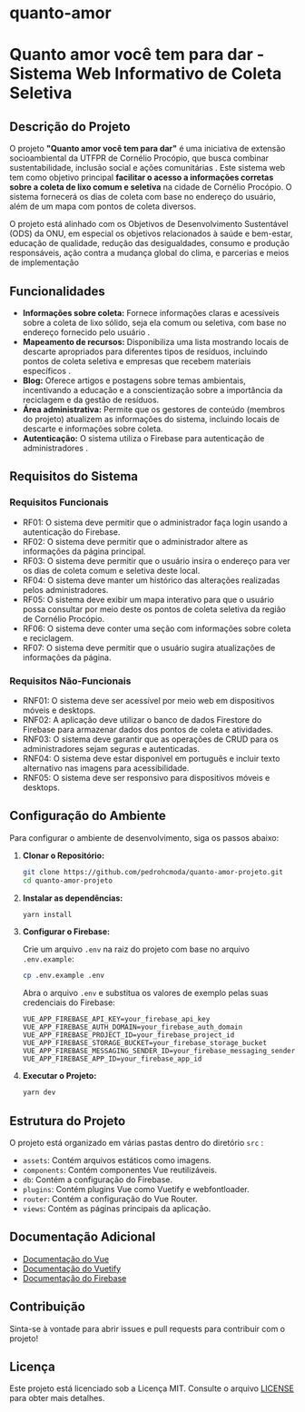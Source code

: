 # quanto-amor

# Quanto amor você tem para dar - Sistema Web Informativo de Coleta Seletiva

## Descrição do Projeto

O projeto **"Quanto amor você tem para dar"** é uma iniciativa de extensão socioambiental da UTFPR de Cornélio Procópio, que busca combinar sustentabilidade, inclusão social e ações comunitárias . Este sistema web tem como objetivo principal **facilitar o acesso a informações corretas sobre a coleta de lixo comum e seletiva** na cidade de Cornélio Procópio. O sistema fornecerá os dias de coleta com base no endereço do usuário, além de um mapa com pontos de coleta diversos.

O projeto está alinhado com os Objetivos de Desenvolvimento Sustentável (ODS) da ONU, em especial os objetivos relacionados à saúde e bem-estar, educação de qualidade, redução das desigualdades, consumo e produção responsáveis, ação contra a mudança global do clima, e parcerias e meios de implementação

## Funcionalidades
*   **Informações sobre coleta:** Fornece informações claras e acessíveis sobre a coleta de lixo sólido, seja ela comum ou seletiva, com base no endereço fornecido pelo usuário .
*   **Mapeamento de recursos:** Disponibiliza uma lista mostrando locais de descarte apropriados para diferentes tipos de resíduos, incluindo pontos de coleta seletiva e empresas que recebem materiais específicos .
*   **Blog:** Oferece artigos e postagens sobre temas ambientais, incentivando a educação e a conscientização sobre a importância da reciclagem e da gestão de resíduos.
*   **Área administrativa:** Permite que os gestores de conteúdo (membros do projeto) atualizem as informações do sistema, incluindo locais de descarte e informações sobre coleta.
*   **Autenticação:** O sistema utiliza o Firebase para autenticação de administradores .

## Requisitos do Sistema

### Requisitos Funcionais

*   RF01: O sistema deve permitir que o administrador faça login usando a autenticação do Firebase.
*   RF02: O sistema deve permitir que o administrador altere as informações da página principal.
*   RF03: O sistema deve permitir que o usuário insira o endereço para ver os dias de coleta comum e seletiva deste local.
*   RF04: O sistema deve manter um histórico das alterações realizadas pelos administradores.
*   RF05: O sistema deve exibir um mapa interativo para que o usuário possa consultar por meio deste os pontos de coleta seletiva da região de Cornélio Procópio.
*   RF06: O sistema deve conter uma seção com informações sobre coleta e reciclagem.
*   RF07: O sistema deve permitir que o usuário sugira atualizações de informações da página.

### Requisitos Não-Funcionais

*   RNF01: O sistema deve ser acessível por meio web em dispositivos móveis e desktops.
*   RNF02: A aplicação deve utilizar o banco de dados Firestore do Firebase para armazenar dados dos pontos de coleta e atividades.
*   RNF03: O sistema deve garantir que as operações de CRUD para os administradores sejam seguras e autenticadas.
*   RNF04: O sistema deve estar disponível em português e incluir texto alternativo nas imagens para acessibilidade.
*   RNF05: O sistema deve ser responsivo para dispositivos móveis e desktops.

## Configuração do Ambiente

Para configurar o ambiente de desenvolvimento, siga os passos abaixo:

1. **Clonar o Repositório:**

    ```bash
    git clone https://github.com/pedrohcmoda/quanto-amor-projeto.git
    cd quanto-amor-projeto
    ```

2. **Instalar as dependências:**

    ```bash
    yarn install
    ```

3. **Configurar o Firebase:**

    Crie um arquivo `.env` na raiz do projeto com base no arquivo `.env.example`:

    ```bash
    cp .env.example .env
    ```

    Abra o arquivo `.env` e substitua os valores de exemplo pelas suas credenciais do Firebase:

    ```env
    VUE_APP_FIREBASE_API_KEY=your_firebase_api_key
    VUE_APP_FIREBASE_AUTH_DOMAIN=your_firebase_auth_domain
    VUE_APP_FIREBASE_PROJECT_ID=your_firebase_project_id
    VUE_APP_FIREBASE_STORAGE_BUCKET=your_firebase_storage_bucket
    VUE_APP_FIREBASE_MESSAGING_SENDER_ID=your_firebase_messaging_sender_id
    VUE_APP_FIREBASE_APP_ID=your_firebase_app_id
    ```

4. **Executar o Projeto:**

    ```bash
    yarn dev
    ```

## Estrutura do Projeto

O projeto está organizado em várias pastas dentro do diretório `src` :

*   `assets`: Contém arquivos estáticos como imagens.
*   `components`: Contém componentes Vue reutilizáveis.
*   `db`: Contém a configuração do Firebase.
*   `plugins`: Contém plugins Vue como Vuetify e webfontloader.
*   `router`: Contém a configuração do Vue Router.
*   `views`: Contém as páginas principais da aplicação.

## Documentação Adicional

*   [Documentação do Vue](https://vuejs.org/)
*   [Documentação do Vuetify](https://vuetifyjs.com/)
*   [Documentação do Firebase](https://firebase.google.com/)

## Contribuição

Sinta-se à vontade para abrir issues e pull requests para contribuir com o projeto!

## Licença

Este projeto está licenciado sob a Licença MIT. Consulte o arquivo [LICENSE](LICENSE) para obter mais detalhes.